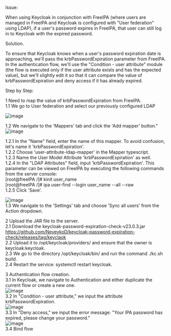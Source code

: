 Issue:

When using Keycloak in conjunction with FreeIPA (where users are managed in FreeIPA and Keycloak is configured with "User federation" using LDAP), if a user's password expires in FreeIPA, that user can still log in to Keycloak with the expired password.

Solution.

To ensure that Keycloak knows when a user's password expiration date is approaching, we'll pass the krbPasswordExpiration parameter from FreeIPA. In the authentication flow, we'll use the "Condition - user attribute" module (the flow is executed only if the user attribute exists and has the expected value), but we'll slightly edit it so that it can compare the value of krbPasswordExpiration and deny access if it has already expired.

Step by Step:

1 Need to map the value of krbPasswordExpiration from FreeIPA.  
1.1 We go to User federation and select our previously configured LDAP

![image](https://github.com/NeveykoD/keycloak-password-expiration-check/assets/109217257/98d059a9-5565-4e44-a894-a9de9be5c909)

1.2 We navigate to the 'Mappers' tab and click the 'Add mapper' button."
![image](https://github.com/NeveykoD/keycloak-password-expiration-check/assets/109217257/be23589e-e334-4826-b704-a6df500e5485)

1.2.1 In the "Name" field, enter the name of this mapper. To avoid confusion, let's name it 'krbPasswordExpiration'.  
1.2.2 Choose 'user-attribute-ldap-mapper' in the Mapper typescript.  
1.2.3 Name the User Model Attribute 'krbPasswordExpiration' as well.  
1.2.4 In the "LDAP Attributes" field, input 'krbPasswordExpiration'. This parameter can be viewed on FreeIPA by executing the following commands from the server console:  
[root@freeIPA /]# kinit user_name  
[root@freeIPA /]# ipa user-find --login user_name --all --raw  
1.2.5 Click 'Save'.

![image](https://github.com/NeveykoD/keycloak-password-expiration-check/assets/109217257/68e8b91a-7484-4a7a-9528-8e3b41ef7f48)  
1.3 We navigate to the 'Settings' tab and choose 'Sync all users' from the Action dropdown.

2 Upload the JAR file to the server.    
2.1 Download the keycloak-password-expiration-check-v23.0.3.jar https://github.com/NeveykoD/keycloak-password-expiration-check/releases/tag/keyclaok   
2.2 Upload it to /opt/keycloak/providers/ and ensure that the owner is keycloak:keycloak.  
2.3 We go to the directory /opt/keycloak/bin/ and run the command ./kc.sh build.    
2.4 Restart the service: systemctl restart keycloak.  

3 Authentication flow creation.  
3.1 In Keycloak, we navigate to Authentication and either duplicate the current flow or create a new one.  
![image](https://github.com/NeveykoD/keycloak-password-expiration-check/assets/109217257/9e137bbe-48f5-4dbe-8c06-e3789c91381f)  
3.2 In "Condition - user attribute," we input the attribute krbPasswordExpiration.  
![image](https://github.com/NeveykoD/keycloak-password-expiration-check/assets/109217257/f1cfda8e-3f28-4fc6-86f0-fc69ff396fa5)  
3.3 In "Deny access," we input the error message: "Your IPA password has expired, please change your password."  
![image](https://github.com/NeveykoD/keycloak-password-expiration-check/assets/109217257/d02559a8-8808-4f14-a402-612b9b689dec)  
3.4 Bind flow


